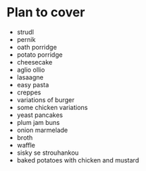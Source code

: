# Plan to cover
* strudl
* pernik
* oath porridge
* potato porridge
* cheesecake
* aglio ollio
* lasaagne
* easy pasta
* creppes
* variations of burger
* some chicken variations
* yeast pancakes
* plum jam buns
* onion marmelade
* broth
* waffle
* sisky se strouhankou
* baked potatoes with chicken and mustard
